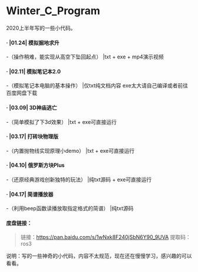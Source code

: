 # Winter_C_Program

2020上半年写的一些小代码。

#### · |01.24| 模拟掘地求升       

-（操作稍难，能实现从高空下坠回起点）   |txt + exe + mp4演示视频

#### · |02.11| 模拟笔记本2.0  

-（模拟笔记本电脑的基本操作）          |仅txt纯文档内容  exe太大请自己编译或者前往百度网盘下载

#### · |03.09| 3D神庙逃亡     

 -（简单模拟了下3d效果）              |txt + exe可直接运行
 
#### · |03.17| 打砖块物理版   

-（内置抛物线实现原理小demo）          |txt + exe可直接运行

#### · |04.10| 俄罗斯方块Plus 

-（还原经典游戏创新独特的玩法）        |纯txt源码 + exe可直接运行

#### · |04.17| 简谱播放器    

-（利用beep函数读播放取指定格式的简谱） |纯txt源码

#### 度盘链接：

> 链接：https://pan.baidu.com/s/1wNxk8F240jSbN6Y90_9UVA 
> 提取码：ros3

说明：写的一些神奇的小代码，内容不太规范，现在还在慢慢学习，感兴趣的可以看看。
